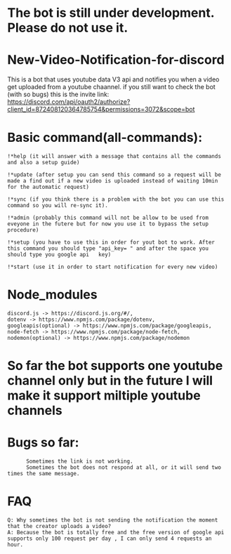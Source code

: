 # The bot is still under development. Please do not use it.

# New-Video-Notification-for-discord
This is a bot that uses youtube data V3 api and notifies you when a video get uploaded from a youtube chaannel.
if you still want to check the bot (with so bugs) this is the invite link: https://discord.com/api/oauth2/authorize?client_id=872408120364785754&permissions=3072&scope=bot

# Basic command(all-commands):
    !*help (it will answer with a message that contains all the commands and also a setup guide)
    
    !*update (after setup you can send this command so a request will be made a find out if a new video is uploaded instead of waiting 10min for the automatic request)
    
    !*sync (if you think there is a problem with the bot you can use this command so you will re-sync it).
    
    !*admin (probably this command will not be allow to be used from eveyone in the futere but for now you use it to bypass the setup procedure)
    
    !*setup (you have to use this in order for yout bot to work. After this command you should type "api_key= " and after the space you should type you google api   key)
    
    !*start (use it in order to start notification for every new video)

# Node_modules

    discord.js -> https://discord.js.org/#/,
    dotenv -> https://www.npmjs.com/package/dotenv,
    googleapis(optional) -> https://www.npmjs.com/package/googleapis,
    node-fetch -> https://www.npmjs.com/package/node-fetch,
    nodemon(optional) -> https://www.npmjs.com/package/nodemon

# So far the bot supports one youtube channel only but in the future I will make it support miltiple youtube channels

# Bugs so far:
          Sometimes the link is not working.
          Sometimes the bot does not respond at all, or it will send two times the same message.
       
# FAQ
    Q: Why sometimes the bot is not sending the notification the moment that the creator uploads a video?
    A: Because the bot is totally free and the free version of google api supports only 100 request per day , I can only send 4 requests an hour.
